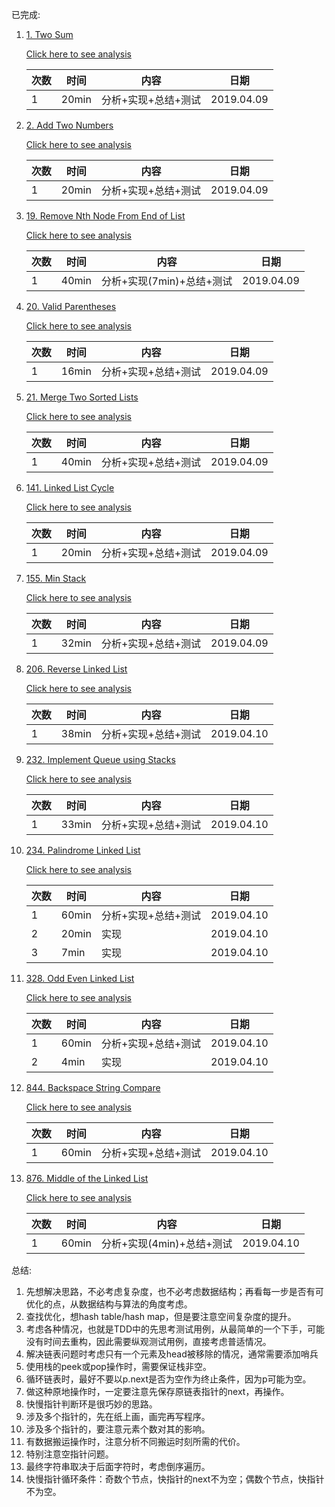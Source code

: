 已完成:
1. [1. Two Sum](https://leetcode.com/problems/two-sum/)
   
   [Click here to see analysis](src/main/java/twosum/analysis.md)
   
   | 次数 | 时间 | 内容 | 日期 |
   | ------ | ------ | ------ | ------ |
   | 1 | 20min | 分析+实现+总结+测试 |2019.04.09|
   
1. [2. Add Two Numbers](https://leetcode.com/problems/add-two-numbers/)
   
   [Click here to see analysis](src/main/java/addtwonumbers/analysis.md)

   | 次数 | 时间 | 内容 | 日期 |
   | ------ | ------ | ------ | ------ |
   | 1 | 20min | 分析+实现+总结+测试 |2019.04.09|
   
1. [19. Remove Nth Node From End of List](https://leetcode.com/problems/remove-nth-node-from-end-of-list/)
   
   [Click here to see analysis](src/main/java/removeNthNode/analysis.md)

   | 次数 | 时间 | 内容 | 日期 |
   | ------ | ------ | ------ | ------ |
   | 1 | 40min | 分析+实现(7min)+总结+测试 | 2019.04.09|
   
1. [20. Valid Parentheses](https://leetcode.com/problems/valid-parentheses/)

   [Click here to see analysis](src/main/java/validparentheses/analysis.md)

   | 次数 | 时间 | 内容 | 日期 |
   | ------ | ------ | ------ | ------ |
   | 1 | 16min | 分析+实现+总结+测试 |2019.04.09|
   
1. [21. Merge Two Sorted Lists](https://leetcode.com/problems/merge-two-sorted-lists/)

   [Click here to see analysis](src/main/java/mergetwosortedlist/analysis.md)

   | 次数 | 时间 | 内容 | 日期 |
   | ------ | ------ | ------ | ------ |
   | 1 | 40min | 分析+实现+总结+测试 | 2019.04.09|
   
1. [141. Linked List Cycle](https://leetcode.com/problems/linked-list-cycle/)

   [Click here to see analysis](src/main/java/linklistcycle/analysis.md)

   | 次数 | 时间 | 内容 | 日期 |
   | ------ | ------ | ------ | ------ |
   | 1 | 20min | 分析+实现+总结+测试 | 2019.04.09|

1. [155. Min Stack](https://leetcode.com/problems/min-stack/)

   [Click here to see analysis](src/main/java/minstack/anaysis.md)

   | 次数 | 时间 | 内容 | 日期 |
   | ------ | ------ | ------ | ------ |
   | 1 | 32min | 分析+实现+总结+测试 | 2019.04.09|

1. [206. Reverse Linked List](https://leetcode.com/problems/reverse-linked-list/)

   [Click here to see analysis](src/main/java/reverselinkedlist/analysis.md)

   | 次数 | 时间 | 内容 | 日期 |
   | ------ | ------ | ------ | ------|
   | 1 | 38min | 分析+实现+总结+测试 |2019.04.10|

1. [232. Implement Queue using Stacks](https://leetcode.com/problems/implement-queue-using-stacks/)

   [Click here to see analysis](src/main/java/implementqueueusingstacks/analysis.md)

   | 次数 | 时间 | 内容 | 日期 |
   | ------ | ------ | ------ | ------|
   | 1 | 33min | 分析+实现+总结+测试 |2019.04.10|
   
1. [234. Palindrome Linked List](https://leetcode.com/problems/palindrome-linked-list/)

   [Click here to see analysis](src/main/java/palindromelinkedlist/analysis.md)

   | 次数 | 时间 | 内容 | 日期 |
   | ------ | ------ | ------ | ------ |
   | 1 | 60min | 分析+实现+总结+测试 |2019.04.10|
   | 2 | 20min | 实现 |2019.04.10|
   | 3 | 7min  | 实现 |2019.04.10|

1. [328. Odd Even Linked List](https://leetcode.com/problems/odd-even-linked-list/)

   [Click here to see analysis](src/main/java/oddevenlinkedlist/analysis.md)

   | 次数 | 时间 | 内容 |日期
   | ------ | ------ | ------ | ------|
   | 1 | 60min | 分析+实现+总结+测试 |2019.04.10|
   | 2 | 4min | 实现 |2019.04.10|
   
1. [844. Backspace String Compare](https://leetcode.com/problems/backspace-string-compare/)

   [Click here to see analysis](src/main/java/backspacestringcompare/analysis.md)

   | 次数 | 时间 | 内容 |日期
   | ------ | ------ | ------ | ------|
   | 1 | 60min | 分析+实现+总结+测试 |2019.04.10|

1. [876. Middle of the Linked List](https://leetcode.com/problems/middle-of-the-linked-list/)

   [Click here to see analysis](src/main/java/middleoflinkedlist/analysis.md)

   | 次数 | 时间 | 内容 |日期
   | ------ | ------ | ------ | ------|
   | 1 | 60min | 分析+实现(4min)+总结+测试 |2019.04.10|

总结:
1. 先想解决思路，不必考虑复杂度，也不必考虑数据结构；再看每一步是否有可优化的点，从数据结构与算法的角度考虑。
1. 查找优化，想hash table/hash map，但是要注意空间复杂度的提升。
1. 考虑各种情况，也就是TDD中的先思考测试用例，从最简单的一个下手，可能没有时间去重构，因此需要纵观测试用例，直接考虑普适情况。
1. 解决链表问题时考虑只有一个元素及head被移除的情况，通常需要添加哨兵
1. 使用栈的peek或pop操作时，需要保证栈非空。
1. 循环链表时，最好不要以p.next是否为空作为终止条件，因为p可能为空。
1. 做这种原地操作时，一定要注意先保存原链表指针的next，再操作。
1. 快慢指针判断环是很巧妙的思路。
1. 涉及多个指针的，先在纸上画，画完再写程序。
1. 涉及多个指针的，要注意元素个数对其的影响。
1. 有数据搬运操作时，注意分析不同搬运时刻所需的代价。
1. 特别注意空指针问题。
1. 最终字符串取决于后面字符时，考虑倒序遍历。
1. 快慢指针循环条件：奇数个节点，快指针的next不为空；偶数个节点，快指针不为空。

